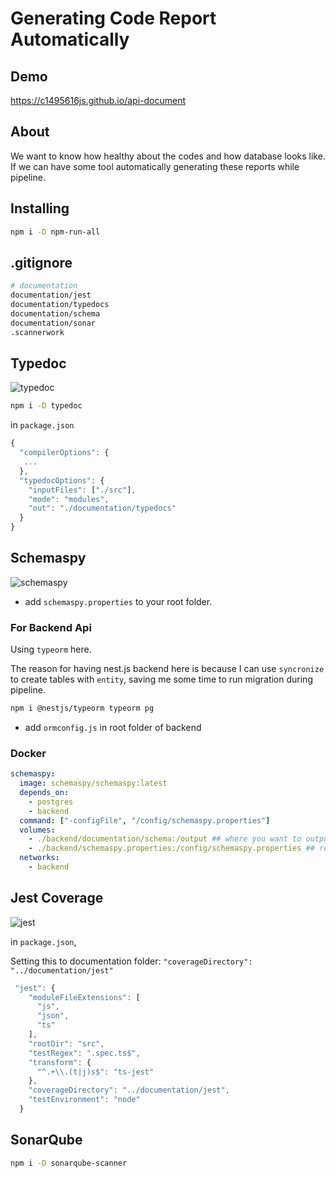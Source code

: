 # Generating Code Report Automatically

## Demo

<https://c1495616js.github.io/api-document>

## About

We want to know how healthy about the codes and how database looks like.
If we can have some tool automatically generating these reports while pipeline.

## Installing

```bash
npm i -D npm-run-all
```

## .gitignore

```bash
# documentation
documentation/jest
documentation/typedocs
documentation/schema
documentation/sonar
.scannerwork
```

## Typedoc

![typedoc](https://i.imgur.com/03uvos3.png)

```bash
npm i -D typedoc
```

in `package.json`

```js
{
  "compilerOptions": {
   ...
  },
  "typedocOptions": {
    "inputFiles": ["./src"],
    "mode": "modules",
    "out": "./documentation/typedocs"
  }
}
```

## Schemaspy

![schemaspy](https://i.imgur.com/Xl7xaUH.png)

- add `schemaspy.properties` to your root folder.

### For Backend Api

Using `typeorm` here.

The reason for having nest.js backend here is because I can use `syncronize` to create tables with `entity`, saving me some time to run migration during pipeline.

```bash
npm i @nestjs/typeorm typeorm pg
```

- add `ormconfig.js` in root folder of backend

### Docker

```yml
schemaspy:
  image: schemaspy/schemaspy:latest
  depends_on:
    - postgres
    - backend
  command: ["-configFile", "/config/schemaspy.properties"]
  volumes:
    - ./backend/documentation/schema:/output ## where you want to output
    - ./backend/schemaspy.properties:/config/schemaspy.properties ## read schemaspy config
  networks:
    - backend
```

## Jest Coverage

![jest](https://i.imgur.com/RMPl2pT.png)

in `package.json`,

Setting this to documentation folder: `"coverageDirectory": "../documentation/jest"`

```js
 "jest": {
    "moduleFileExtensions": [
      "js",
      "json",
      "ts"
    ],
    "rootDir": "src",
    "testRegex": ".spec.ts$",
    "transform": {
      "^.+\\.(t|j)s$": "ts-jest"
    },
    "coverageDirectory": "../documentation/jest",
    "testEnvironment": "node"
  }
```

## SonarQube

```bash
npm i -D sonarqube-scanner
```
